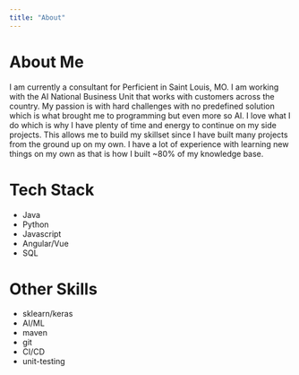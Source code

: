 ```yaml
---
title: "About"
---
```


# About Me

I am currently a consultant for Perficient in Saint Louis, MO.
I am working with the AI National Business Unit that works with customers across the country.
My passion is with hard challenges with no predefined solution which is what brought me to programming but even more so AI.
I love what I do which is why I have plenty of time and energy to continue on my side projects.
This allows me to build my skillset since I have built many projects from the ground up on my own.
I have a lot of experience with learning new things on my own as that is how I built ~80% of my knowledge base.

# Tech Stack

* Java
* Python
* Javascript
* Angular/Vue
* SQL

# Other Skills

* sklearn/keras
* AI/ML
* maven
* git
* CI/CD
* unit-testing
